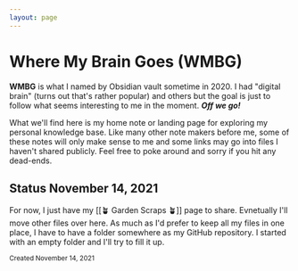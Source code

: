 ```yaml
---
layout: page
---
```


# Where My Brain Goes (WMBG)

**WMBG** is what I named by Obsidian vault sometime in 2020. I had "digital brain" (turns out that's rather popular) and others but the goal is just to follow what seems interesting to me in the moment. ***Off we go!***

What we'll find here is my home note or landing page for exploring my personal knowledge base. Like many other note makers before me, some of these notes will only make sense to me and some links may go into files I haven't shared publicly. Feel free to poke around and sorry if you hit any dead-ends.

## Status November 14, 2021 
For now, I just have my [[🪴 Garden Scraps 🪴]] page to share. Evnetually I'll move other files over here. As much as I'd prefer to keep all my files in one place, I have to have a folder somewhere as my GitHub repository. I started with an empty folder and I'll try to fill it up.

<small>Created November 14, 2021</small>
